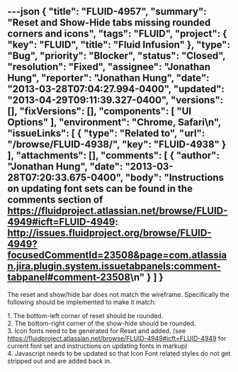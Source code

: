 ---json
{
  "title": "FLUID-4957",
  "summary": "Reset and Show-Hide tabs missing rounded corners and icons",
  "tags": "FLUID",
  "project": {
    "key": "FLUID",
    "title": "Fluid Infusion"
  },
  "type": "Bug",
  "priority": "Blocker",
  "status": "Closed",
  "resolution": "Fixed",
  "assignee": "Jonathan Hung",
  "reporter": "Jonathan Hung",
  "date": "2013-03-28T07:04:27.994-0400",
  "updated": "2013-04-29T09:11:39.327-0400",
  "versions": [],
  "fixVersions": [],
  "components": [
    "UI Options"
  ],
  "environment": "Chrome, Safari\n",
  "issueLinks": [
    {
      "type": "Related to",
      "url": "/browse/FLUID-4938/",
      "key": "FLUID-4938"
    }
  ],
  "attachments": [],
  "comments": [
    {
      "author": "Jonathan Hung",
      "date": "2013-03-28T07:20:33.675-0400",
      "body": "Instructions on updating font sets can be found in the comments section of <https://fluidproject.atlassian.net/browse/FLUID-4949#icft=FLUID-4949>: <http://issues.fluidproject.org/browse/FLUID-4949?focusedCommentId=23508&page=com.atlassian.jira.plugin.system.issuetabpanels:comment-tabpanel#comment-23508>\n"
    }
  ]
}
---
The reset and show/hide bar does not match the wireframe. Specifically the following should be implemented to make it match:

1\. The bottom-left corner of reset should be rounded.\
2\. The bottom-right corner of the show-hide should be rounded.\
3\. Icon fonts need to be generated for Reset and added. (see <https://fluidproject.atlassian.net/browse/FLUID-4949#icft=FLUID-4949> for current font set and instructions on updating fonts in markup)\
4\. Javascript needs to be updated so that Icon Font related styles do not get stripped out and are added back in.

        
